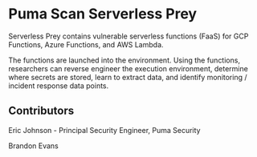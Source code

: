 # Puma Scan Serverless Prey

Serverless Prey contains vulnerable serverless functions (FaaS) for GCP Functions, Azure Functions, and AWS Lambda.

The functions are launched into the environment. Using the functions, researchers can reverse engineer the execution environment, determine where secrets are stored, learn to extract data, and identify monitoring / incident response data points.

## Contributors

Eric Johnson - Principal Security Engineer, Puma Security

Brandon Evans
